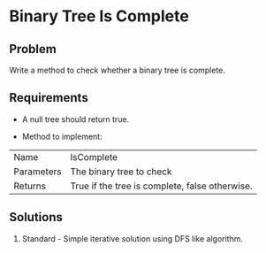 # Binary Tree Is Complete

## Problem
Write a method to check whether a binary tree is complete.

## Requirements
- A null tree should return true.

- Method to implement:  

|            |                                                               |
|------------|---------------------------------------------------------------|
| Name       | IsComplete                                                    |
| Parameters | The binary tree to check                                      |
| Returns    | True if the tree is complete, false otherwise.                |

## Solutions
1. Standard - Simple iterative solution using DFS like algorithm.